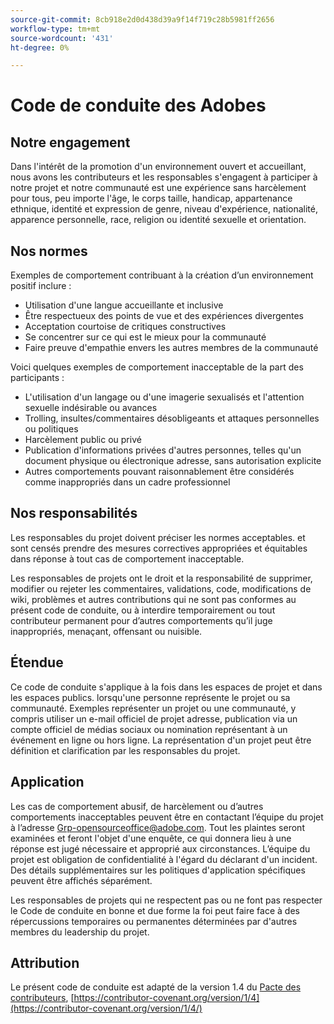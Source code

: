 ```yaml
---
source-git-commit: 8cb918e2d0d438d39a9f14f719c28b5981ff2656
workflow-type: tm+mt
source-wordcount: '431'
ht-degree: 0%

---
```

# Code de conduite des Adobes

## Notre engagement

Dans l&#39;intérêt de la promotion d&#39;un environnement ouvert et accueillant, nous avons
les contributeurs et les responsables s&#39;engagent à participer à notre projet et
notre communauté est une expérience sans harcèlement pour tous, peu importe l&#39;âge, le corps
taille, handicap, appartenance ethnique, identité et expression de genre, niveau d&#39;expérience,
nationalité, apparence personnelle, race, religion ou identité sexuelle et
orientation.

## Nos normes

Exemples de comportement contribuant à la création d’un environnement positif
inclure :

* Utilisation d&#39;une langue accueillante et inclusive
* Être respectueux des points de vue et des expériences divergentes
* Acceptation courtoise de critiques constructives
* Se concentrer sur ce qui est le mieux pour la communauté
* Faire preuve d&#39;empathie envers les autres membres de la communauté

Voici quelques exemples de comportement inacceptable de la part des participants :

* L&#39;utilisation d&#39;un langage ou d&#39;une imagerie sexualisés et l&#39;attention sexuelle indésirable ou
avances
* Trolling, insultes/commentaires désobligeants et attaques personnelles ou politiques
* Harcèlement public ou privé
* Publication d&#39;informations privées d&#39;autres personnes, telles qu&#39;un document physique ou électronique
adresse, sans autorisation explicite
* Autres comportements pouvant raisonnablement être considérés comme inappropriés dans un
cadre professionnel

## Nos responsabilités

Les responsables du projet doivent préciser les normes acceptables.
et sont censés prendre des mesures correctives appropriées et équitables dans
réponse à tout cas de comportement inacceptable.

Les responsables de projets ont le droit et la responsabilité de supprimer, modifier ou
rejeter les commentaires, validations, code, modifications de wiki, problèmes et autres contributions
qui ne sont pas conformes au présent code de conduite, ou à interdire temporairement ou
tout contributeur permanent pour d’autres comportements qu’il juge inappropriés,
menaçant, offensant ou nuisible.

## Étendue

Ce code de conduite s&#39;applique à la fois dans les espaces de projet et dans les espaces publics.
lorsqu&#39;une personne représente le projet ou sa communauté. Exemples
représenter un projet ou une communauté, y compris utiliser un e-mail officiel de projet
adresse, publication via un compte officiel de médias sociaux ou nomination
représentant à un événement en ligne ou hors ligne. La représentation d&#39;un projet peut être
définition et clarification par les responsables du projet.

## Application

Les cas de comportement abusif, de harcèlement ou d’autres comportements inacceptables peuvent être
en contactant l’équipe du projet à l’adresse Grp-opensourceoffice@adobe.com. Tout
les plaintes seront examinées et feront l&#39;objet d&#39;une enquête, ce qui donnera lieu à une réponse
est jugé nécessaire et approprié aux circonstances. L’équipe du projet est
obligation de confidentialité à l&#39;égard du déclarant d&#39;un incident.
Des détails supplémentaires sur les politiques d&#39;application spécifiques peuvent être affichés séparément.

Les responsables de projets qui ne respectent pas ou ne font pas respecter le Code de conduite en bonne et due forme
la foi peut faire face à des répercussions temporaires ou permanentes déterminées par d&#39;autres
membres du leadership du projet.

## Attribution

Le présent code de conduite est adapté de la version 1.4 du [Pacte des contributeurs](https://contributor-covenant.org),
[https://contributor-covenant.org/version/1/4](https://contributor-covenant.org/version/1/4/)
